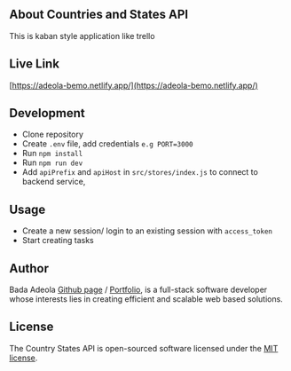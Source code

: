## About Countries and States API

This is kaban style application like trello

## Live Link

[https://adeola-bemo.netlify.app/](https://adeola-bemo.netlify.app/)

## Development

- Clone repository
- Create ``.env`` file, add credentials ``e.g PORT=3000``
- Run ``npm install``
- Run ``npm run dev``
- Add ``apiPrefix`` and ``apiHost`` in ``src/stores/index.js`` to connect to backend service,

## Usage 
 
- Create a new session/ login to an existing session with ``access_token``
- Start creating tasks
   

## Author

Bada Adeola [Github page](https://github.com/codeDeeAi) / [Portfolio](https://www.adeolabada.com), is a full-stack software developer whose interests lies in creating
efficient and scalable web based solutions.

## License

The Country States API is open-sourced software licensed under the [MIT license](https://opensource.org/licenses/MIT).
